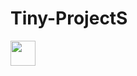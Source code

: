 # Tiny-ProjectS

<img src="https://media.giphy.com/media/vFKqnCdLPNOKc/giphy.gif" width="40" height="40" />
